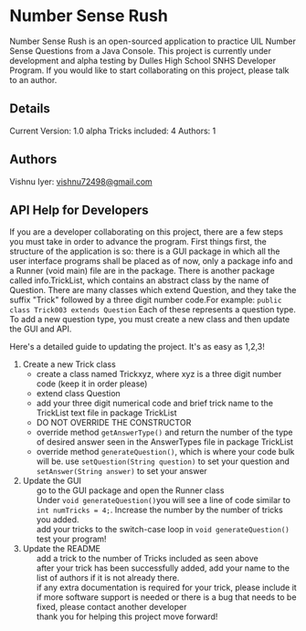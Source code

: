 Number Sense Rush
=================

Number Sense Rush is an open-sourced application to practice UIL Number Sense Questions from a Java Console. This project is currently under development and alpha testing by Dulles High School SNHS Developer Program. If you would like to start collaborating on this project, please talk to an author.

Details
-------

Current Version: 1.0 alpha
Tricks included: 4
Authors: 1

Authors
-------

Vishnu Iyer: vishnu72498@gmail.com

API Help for Developers
-----------------------

If you are a developer collaborating on this project, there are a few steps you must take in order to advance the program. First things first, the structure of the application is so: there is a GUI package in which all the user interface programs shall be placed as of now, only a package info and a Runner (void main) file are in the package. There is another package called info.TrickList, which contains an abstract class by the name of Question. There are many classes which extend Question, and they take the suffix "Trick" followed by a three digit number code.For example:
<code>public class Trick003 extends Question</code>
Each of these represents a question type. To add a new question type, you must create a new class and then update the GUI and API.

Here's a detailed guide to updating the project. It's as easy as 1,2,3!

<ol>
	<li>	Create a new Trick class
		<ul>
			<li>	create a class named Trickxyz, where xyz is a three digit number code (keep it in order please)</li>
			<li>	extend class Question</li>
			<li>	add your three digit numerical code and brief trick name to  the TrickList text file in package TrickList</li>
			<li>	DO NOT OVERRIDE THE CONSTRUCTOR</li>
			<li> 	override method <code>getAnswerType()</code> and return the number of the type of desired answer seen in the AnswerTypes file in package TrickList</li>
			<li>	override method <code>generateQuestion()</code>, which is where your code bulk will be. use <code>setQuestion(String question)</code> to set your question and <code>setAnswer(String answer)</code> to set your answer</li>
		</ul>
	</li>
	<li>	Update the GUI
		<ul>	go to the GUI package and open the Runner class</ul>
		<ul>	Under <code>void generateQuestion()</code>you will see a line of code similar to <code>int numTricks = 4;</code>. Increase the number by the number of tricks you added.</ul>
		<ul>	add your tricks to the switch-case loop in <code>void generateQuestion()</code></ul>
		<ul>	test your program!</ul>
	</li>
	<li> Update the README
		<ul>	add a trick to the number of Tricks included as seen above</ul>
		<ul>	after your trick has been successfully added, add your name to the list of authors if it is not already there.</ul>
		<ul>	if any extra documentation is required for your trick, please include it</ul>
		<ul>	if more software support is needed or there is a bug that needs to be fixed, please contact another developer</ul>
		<ul>	thank you for helping this project move forward!</ul>
	</li>
</ol>